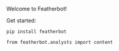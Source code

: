 Welcome to Featherbot!

Get started:
```
pip install featherbot
```
```
from featherbot.analysts import content
```